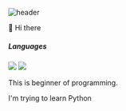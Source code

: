 ![header](https://capsule-render.vercel.app/api?type=waving&color=gradient&height=200&section=header&text=&fontSize=90)

👋 Hi there

##### Languages

<img src="https://img.shields.io/badge/Python-3776AB?style=flat&logo=python&logoColor=white"></a>
<a href="https://www.instagram.com/junsik_ky/" target="_blank"><img src="https://img.shields.io/badge/instagram-E4405F?style=flat&logo=instagram&logoColor=white"></a>

This is beginner of programming.

I'm trying to learn Python
